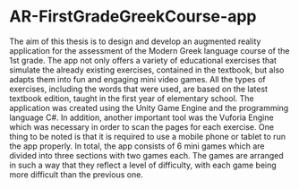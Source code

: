 # AR-FirstGradeGreekCourse-app
The aim of this thesis is to design and develop an augmented reality application for the assessment 
of the Modern Greek language course of the 1st grade. The app not only offers a variety of 
educational exercises that simulate the already existing exercises, contained in the textbook, but also 
adapts them into fun and engaging mini video games. All the types of exercises, including the words 
that were used, are based on the latest textbook edition, taught in the first year of elementary 
school.
The application was created using the Unity Game Engine and the programming language C#. In 
addition, another important tool was the Vuforia Engine which was necessary in order to scan the 
pages for each exercise. One thing to be noted is that it is required to use a mobile phone or tablet to 
run the app properly.
In total, the app consists of 6 mini games which are divided into three sections with two games each. 
The games are arranged in such a way that they reflect a level of difficulty, with each game being 
more difficult than the previous one.
